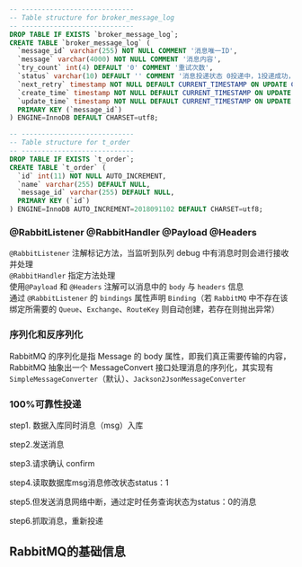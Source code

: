 ```sql
-- ----------------------------
-- Table structure for broker_message_log
-- ----------------------------
DROP TABLE IF EXISTS `broker_message_log`;
CREATE TABLE `broker_message_log` (
  `message_id` varchar(255) NOT NULL COMMENT '消息唯一ID',
  `message` varchar(4000) NOT NULL COMMENT '消息内容',
  `try_count` int(4) DEFAULT '0' COMMENT '重试次数',
  `status` varchar(10) DEFAULT '' COMMENT '消息投递状态 0投递中，1投递成功，2投递失败',
  `next_retry` timestamp NOT NULL DEFAULT CURRENT_TIMESTAMP ON UPDATE CURRENT_TIMESTAMP COMMENT '下一次重试时间',
  `create_time` timestamp NOT NULL DEFAULT CURRENT_TIMESTAMP ON UPDATE CURRENT_TIMESTAMP,
  `update_time` timestamp NOT NULL DEFAULT CURRENT_TIMESTAMP ON UPDATE CURRENT_TIMESTAMP,
  PRIMARY KEY (`message_id`)
) ENGINE=InnoDB DEFAULT CHARSET=utf8;

-- ----------------------------
-- Table structure for t_order
-- ----------------------------
DROP TABLE IF EXISTS `t_order`;
CREATE TABLE `t_order` (
  `id` int(11) NOT NULL AUTO_INCREMENT,
  `name` varchar(255) DEFAULT NULL,
  `message_id` varchar(255) DEFAULT NULL,
  PRIMARY KEY (`id`)
) ENGINE=InnoDB AUTO_INCREMENT=2018091102 DEFAULT CHARSET=utf8;
```
### @RabbitListener @RabbitHandler @Payload @Headers
 `@RabbitListener` 注解标记方法，当监听到队列 debug 中有消息时则会进行接收并处理  
 `@RabbitHandler` 指定方法处理  
 使用`@Payload` 和 `@Headers` 注解可以消息中的 `body` 与 `headers` 信息  
 通过 `@RabbitListener` 的 `bindings` 属性声明 `Binding`（若 `RabbitMQ` 中不存在该绑定所需要的 `Queue`、`Exchange`、`RouteKey` 则自动创建，若存在则抛出异常）

### 序列化和反序列化
RabbitMQ 的序列化是指 Message 的 body 属性，即我们真正需要传输的内容，RabbitMQ 抽象出一个 MessageConvert 接口处理消息的序列化，其实现有 `SimpleMessageConverter`（默认）、`Jackson2JsonMessageConverter` 

### 100%可靠性投递
step1. 数据入库同时消息（msg）入库

step2.发送消息

step3.请求确认 confirm

step4.读取数据库msg消息修改状态status：1

step5.但发送消息网络中断，通过定时任务查询状态为status：0的消息

step6.抓取消息，重新投递

## RabbitMQ的基础信息